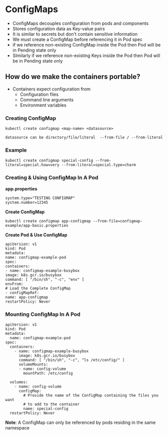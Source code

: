 # ConfigMaps
* ConfigMaps decouples configuration from pods and components
* Stores configuration data as Key-value pairs
* It is similar to secrets but don't contain sensitive information
* We must create a ConfigMap before referencing it in Pod spec
* if we reference non-existing ConfigMap inside the Pod then Pod will be in Pending state only
* SImilarly if we reference non-existing Keys inside the Pod then Pod will be in Pending state only


## How do we make the containers portable?

* Containers expect configuration from
  * Configuration files
  * Command line arguments
  * Environment variables


### Creating ConfigMap

````
kubectl create configmap <map-name> <datasource>

datasource can be directory/file/literal  --from-file / --from-literal
````

### Example

````
kubectl create configmap special-config --from-literal=special.how=very --from-literal=special.type=charm
````

### Creating & Using ConfigMap In A Pod

**app.properties**

````
system.type="TESTING CONFIGMAP"
system.number=12345
````

**Create ConfigMap**

````
kubectl create configmap app-configmap --from-file=configmap-example/app-basic.properties
````

**Create Pod & Use ConfigMap**

````
apiVersion: v1
kind: Pod
metadata:
name: configmap-example-pod
spec:
containers:
- name: configmap-example-busybox
image: k8s.gcr.io/busybox
command: [ "/bin/sh", "-c", "env" ]
envFrom:
# Load the Complete ConfigMap
- configMapRef:
name: app-configmap
restartPolicy: Never
````

### Mounting ConfigMap In A Pod

````
apiVersion: v1
kind: Pod
metadata:
  name: configmap-example-pod
spec:
  containers:
    - name: configmap-example-busybox
      image: k8s.gcr.io/busybox
      command: [ "/bin/sh", "-c", "ls /etc/config/" ]
      volumeMounts:
      - name: config-volume
        mountPath: /etc/config

  volumes:
    - name: config-volume
      configMap:
        # Provide the name of the ConfigMap containing the files you want
        # to add to the container
        name: special-config
  restartPolicy: Never
````

**Note**: A ConfigMap can only be referenced by pods residing in the same namespace



